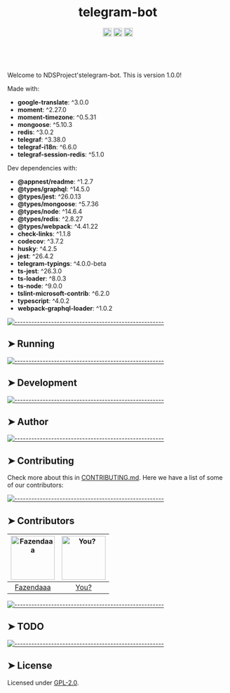 <!-- ⚠️ This README has been generated from the file(s) "blueprint.md" ⚠️--><h1 align="center">telegram-bot</h1>

<p align="center">
		<a href="https://github.com/badges/shields"><img alt="Custom badge" src="https://img.shields.io/badge/custom-badge-f39f37.svg" height="20"/></a>
<a href="https://saythanks.io/to/lucas.carotta%40outlook.com"><img alt="Say Thanks!" src="https://img.shields.io/badge/Say%20Thanks-!-1EAEDB.svg?longCache=true&style=for-the-badge" height="20"/></a>
<a href="https://github.com/NDSProject/telegram-bot/graphs/contributors"><img alt="Contributors" src="https://img.shields.io/github/contributors/NDSProject/telegram-bot" height="20"/></a>
	</p>


<p align="center">
  <b></b></br>
  <sub><sub>
</p>

<br />


Welcome to NDSProject'stelegram-bot. This is version 1.0.0!

Made with:
* **google-translate**: ^3.0.0
* **moment**: ^2.27.0
* **moment-timezone**: ^0.5.31
* **mongoose**: ^5.10.3
* **redis**: ^3.0.2
* **telegraf**: ^3.38.0
* **telegraf-i18n**: ^6.6.0
* **telegraf-session-redis**: ^5.1.0

Dev dependencies with:
* **@appnest/readme**: ^1.2.7
* **@types/graphql**: ^14.5.0
* **@types/jest**: ^26.0.13
* **@types/mongoose**: ^5.7.36
* **@types/node**: ^14.6.4
* **@types/redis**: ^2.8.27
* **@types/webpack**: ^4.41.22
* **check-links**: ^1.1.8
* **codecov**: ^3.7.2
* **husky**: ^4.2.5
* **jest**: ^26.4.2
* **telegram-typings**: ^4.0.0-beta
* **ts-jest**: ^26.3.0
* **ts-loader**: ^8.0.3
* **ts-node**: ^9.0.0
* **tslint-microsoft-contrib**: ^6.2.0
* **typescript**: ^4.0.2
* **webpack-graphql-loader**: ^1.0.2


[![-----------------------------------------------------](https://raw.githubusercontent.com/andreasbm/readme/master/assets/lines/water.png)](#running)

## ➤ Running


[![-----------------------------------------------------](https://raw.githubusercontent.com/andreasbm/readme/master/assets/lines/water.png)](#development)

## ➤ Development


[![-----------------------------------------------------](https://raw.githubusercontent.com/andreasbm/readme/master/assets/lines/water.png)](#author)

## ➤ Author


[![-----------------------------------------------------](https://raw.githubusercontent.com/andreasbm/readme/master/assets/lines/water.png)](#contributing)

## ➤ Contributing

Check more about this in [CONTRIBUTING.md](CONTRIBUTING.md). Here we have a list of some of our contributors:


[![-----------------------------------------------------](https://raw.githubusercontent.com/andreasbm/readme/master/assets/lines/water.png)](#contributors)

## ➤ Contributors
	

| [<img alt="Fazendaaa" src="https://avatars2.githubusercontent.com/u/12137236?s=460&u=75ec76d6f0c577de2ebfa4eae77cc4c4ad17ec06&v=4" width="100">](https://twitter.com/the_fznd) | [<img alt="You?" src="https://joeschmoe.io/api/v1/random" width="100">](https://github.com/andreasbm/web-config/blob/master/CONTRIBUTING.md) |
|:--------------------------------------------------:|:--------------------------------------------------:|
| [Fazendaaa](https://twitter.com/the_fznd)        | [You?](https://github.com/andreasbm/web-config/blob/master/CONTRIBUTING.md) |



[![-----------------------------------------------------](https://raw.githubusercontent.com/andreasbm/readme/master/assets/lines/water.png)](#todo)

## ➤ TODO


[![-----------------------------------------------------](https://raw.githubusercontent.com/andreasbm/readme/master/assets/lines/water.png)](#license)

## ➤ License
	
Licensed under [GPL-2.0](https://opensource.org/licenses/GPL-2.0).
